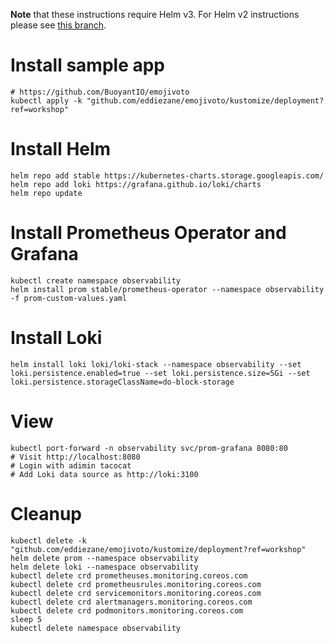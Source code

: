 **Note** that these instructions require Helm v3. For Helm v2 instructions please see [this branch](https://github.com/eddiezane/kubernetes-observability-example/tree/helm-2.0).

# Install sample app

```
# https://github.com/BuoyantIO/emojivoto
kubectl apply -k "github.com/eddiezane/emojivoto/kustomize/deployment?ref=workshop"
```

# Install Helm

```
helm repo add stable https://kubernetes-charts.storage.googleapis.com/
helm repo add loki https://grafana.github.io/loki/charts
helm repo update
```

# Install Prometheus Operator and Grafana

```
kubectl create namespace observability
helm install prom stable/prometheus-operator --namespace observability -f prom-custom-values.yaml
```

# Install Loki

```
helm install loki loki/loki-stack --namespace observability --set loki.persistence.enabled=true --set loki.persistence.size=5Gi --set loki.persistence.storageClassName=do-block-storage
```

# View

```
kubectl port-forward -n observability svc/prom-grafana 8080:80
# Visit http://localhost:8080
# Login with adimin tacocat
# Add Loki data source as http://loki:3100
```

# Cleanup

```
kubectl delete -k "github.com/eddiezane/emojivoto/kustomize/deployment?ref=workshop"
helm delete prom --namespace observability
helm delete loki --namespace observability
kubectl delete crd prometheuses.monitoring.coreos.com
kubectl delete crd prometheusrules.monitoring.coreos.com
kubectl delete crd servicemonitors.monitoring.coreos.com
kubectl delete crd alertmanagers.monitoring.coreos.com
kubectl delete crd podmonitors.monitoring.coreos.com
sleep 5
kubectl delete namespace observability
```
